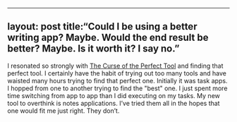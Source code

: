 ---
layout: post
title:&ldquo;Could I be using a better writing app? Maybe. Would the end result be better? Maybe. Is it worth it? I say no.&rdquo;
----

I resonated so strongly with [The Curse of the Perfect Tool](https://manuelmoreale.com/the-curse-of-the-perfect-tool) and finding that perfect tool. I certainly have the habit of trying out too many tools and have waisted many hours trying to find that perfect one. Initially it was task apps. I hopped from one to another trying to find the "best" one. I just spent more time switching from app to app than I did executing on my tasks. My new tool to overthink is notes applications. I’ve tried them all in the hopes that one would fit me just right. They don’t. 